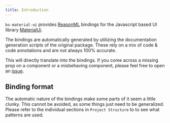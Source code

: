 ```yaml
---
title: Introduction
---
```


`bs-material-ui` provides [ReasonML](https://reasonml.org/) bindings for the
Javascript based UI library [MaterialUi](https://material-ui.com/).

The bindings are automatically generated by utilizing the documentation
generation scripts of the original package. These rely on a mix of code & code
annotations and are not always 100% accurate.

This will directly translate into the bindings. If you come across a missing
prop on a component or a misbehaving component, please feel free to open an
[issue](https://github.com/jsiebern/bs-material-ui/issues).

## Binding format

The automatic nature of the bindings make some parts of it seem a little clunky.
This cannot be avoided, as some things just need to be generalized. Please refer
to the individual sections in `Project Structure` to to see what patterns are
used.
